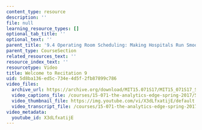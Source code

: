 ```yaml
---
content_type: resource
description: ''
file: null
learning_resource_types: []
optional_tab_title: ''
optional_text: ''
parent_title: '9.4 Operating Room Scheduling: Making Hospitals Run Smoothly  (Recitation)'
parent_type: CourseSection
related_resources_text: ''
resource_index_text: ''
resourcetype: Video
title: Welcome to Recitation 9
uid: 5d8ba136-ed5c-734e-4d5f-2fb87899c786
video_files:
  archive_url: https://archive.org/download/MIT15.071S17/MIT15_071S17_Session_9.4.01_300k.mp4
  video_captions_file: /courses/15-071-the-analytics-edge-spring-2017/57e22e0bf1f85287b06cda2fd9d7dcc9_X3dLfxatijE.vtt
  video_thumbnail_file: https://img.youtube.com/vi/X3dLfxatijE/default.jpg
  video_transcript_file: /courses/15-071-the-analytics-edge-spring-2017/bf8e229b418d97720d50c17d95473dfd_X3dLfxatijE.pdf
video_metadata:
  youtube_id: X3dLfxatijE
---
```


